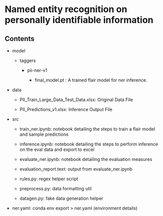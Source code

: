 # Named entity recognition on personally identifiable information

## Contents

- model

  - taggers

    - pii-ner-v1

      - final_model.pt : A trained flair model for ner inference.

- data

  - PII_Train_Large_Data_Test_Data.xlsx: Original Data File

  - PII_Predictions_v1.xlsx: Inference Output File

- src

  - train_ner.ipynb: notebook detailing the steps to train a flair model and sample predictions

  - inference.ipynb: notebook detailing the steps to perform inference on the eval data and export to excel

  - evaluate_ner.ipynb: notebook detailing the evaluation measures

  - evaluation_report.text: output from evaluate_ner.ipynb

  - rules.py: regex helper script

  - preprocess.py: data formatting util

  - datagen.py: fake data generation helper

- ner.yaml: conda env export > ner.yaml (environment details)
